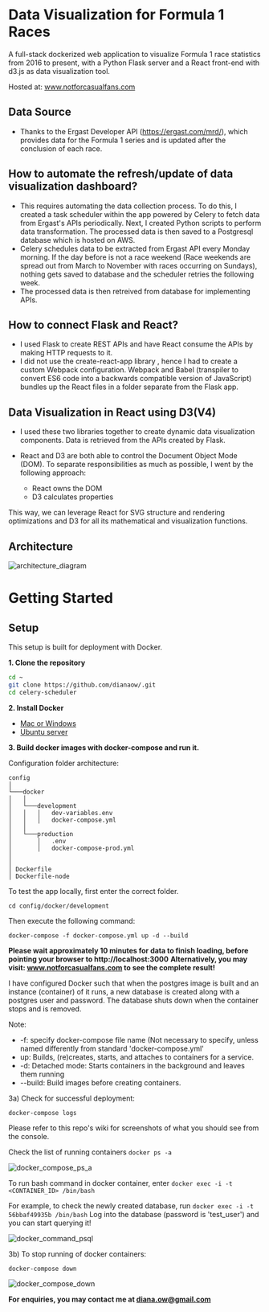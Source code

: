 <link rel="stylesheet" href="https://cdn.rawgit.com/konpa/devicon/df6431e323547add1b4cf45992913f15286456d3/devicon.min.css">

# Data Visualization for Formula 1 Races

A full-stack dockerized web application to visualize Formula 1 race statistics from 2016 to present, with a Python Flask server and a React front-end with d3.js as data visualization tool. 

Hosted at: www.notforcasualfans.com

<i class="devicon-javascript-plain"></i>
<i class="devicon-d3js-plain"></i>

## Data Source
- Thanks to the Ergast Developer API (https://ergast.com/mrd/), which provides data for the Formula 1 series and is updated after the conclusion of each race.

## How to automate the refresh/update of data visualization dashboard?
- This requires automating the data collection process. To do this, I created a task scheduler within the app powered by Celery to fetch data from Ergast's APIs periodically. Next, I created Python scripts to perform data transformation. The processed data is then saved to a Postgresql database which is hosted on AWS. 
- Celery schedules data to be extracted from Ergast API every Monday morning. If the day before is not a race weekend (Race weekends are spread out from  March to November with races occurring on Sundays), nothing gets saved to database and the scheduler retries the following week.
- The processed data is then retreived from database for implementing APIs.

## How to connect Flask and React?
- I used Flask to create REST APIs and have React consume the APIs by making HTTP requests to it.
- I did not use the create-react-app library , hence I had to create a custom Webpack configuration. Webpack and Babel (transpiler to convert ES6 code into a backwards compatible version of JavaScript) bundles up the React files in a folder separate from the Flask app. 

## Data Visualization in React using D3(V4)
- I used these two libraries together to create dynamic data visualization components. Data is retrieved from the APIs created by Flask.
- React and D3 are both able to control the Document Object Mode (DOM). To separate responsibilities as much as possible, I went by the following approach:

  + React owns the DOM
  + D3 calculates properties

This way, we can leverage React for SVG structure and rendering optimizations and D3 for all its mathematical and visualization functions.

## Architecture

![architecture_diagram](https://github.com/dianaow/celery-scheduler/blob/master/misc/flask_react_celery_architecture.png) 

# Getting Started

## Setup
This setup is built for deployment with Docker. 

**1. Clone the repository**

```bash
cd ~
git clone https://github.com/dianaow/.git
cd celery-scheduler
```

**2. Install Docker**

- [Mac or Windows](https://docs.docker.com/engine/installation/)
- [Ubuntu server](https://www.digitalocean.com/community/tutorials/how-to-install-and-use-docker-on-ubuntu-16-04)

**3. Build docker images with docker-compose and run it.**

  Configuration folder architecture:
  ```
  config  
  │
  └───docker
  │   │
  │   └───development
  │   │   │   dev-variables.env
  │   │   │   docker-compose.yml
  │   │ 
  │   └───production
  │       │   .env
  │       │   docker-compose-prod.yml
  │      
  │   
  │ Dockerfile
  │ Dockerfile-node
  ```
  To test the app locally, first enter the correct folder. 
  ```
  cd config/docker/development
  ```
  Then execute the following command:
  ```
  docker-compose -f docker-compose.yml up -d --build
  ```
  **Please wait approximately 10 minutes for data to finish loading, before pointing your browser to http://localhost:3000**
  **Alternatively, you may visit: www.notforcasualfans.com to see the complete result!**
  
  I have configured Docker such that when the postgres image is built and an instance (container) of it runs, a new database is created along with a postgres user and password. The database shuts down when the container stops and is removed.
  
  Note:
  - -f: specify docker-compose file name (Not necessary to specify, unless named differently from standard 'docker-compose.yml'
  - up: Builds, (re)creates, starts, and attaches to containers for a service.
  - -d: Detached mode: Starts containers in the background and leaves them running 
  - --build: Build images before creating containers.
  
  
3a) Check for successful deployment:
  ```
  docker-compose logs
  ```
 Please refer to this repo's wiki for screenshots of what you should see from the console.
 
 Check the list of running containers ```docker ps -a```

 ![docker_compose_ps_a](https://github.com/dianaow/celery-scheduler/blob/master/misc/docker_compose_ps_a.png) 

 To run bash command in docker container, enter ```docker exec -i -t <CONTAINER_ID> /bin/bash```
 
 For example, to check the newly created database, run ```docker exec -i -t 56bbaf49935b /bin/bash```
 Log into the database (password is 'test_user') and you can start querying it!
 
 ![docker_command_psql](https://github.com/dianaow/celery-scheduler/blob/master/misc/docker_command_psql.png) 


3b) To stop running of docker containers:
  ```
  docker-compose down
  ```

 ![docker_compose_down](https://github.com/dianaow/celery-scheduler/blob/master/misc/docker_compose_down.png) 

**For enquiries, you may contact me at diana.ow@gmail.com**
